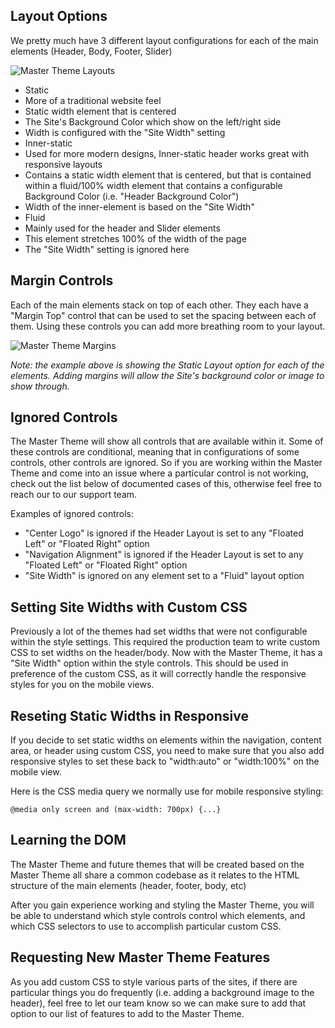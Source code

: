 ## Layout Options

We pretty much have 3 different layout configurations for each of the main elements (Header, Body, Footer, Slider)

![Master Theme Layouts](https://cloud.githubusercontent.com/assets/1208/3831373/cfd1470e-1d92-11e4-9486-86632bc39199.png)

* Static
 * More of a traditional website feel
 * Static width element that is centered
 * The Site's Background Color which show on the left/right side
 * Width is configured with the "Site Width" setting
* Inner-static
 * Used for more modern designs, Inner-static header works great with responsive layouts
 * Contains a static width element that is centered, but that is contained within a fluid/100% width element that contains a configurable Background Color (i.e. "Header Background Color")
 * Width of the inner-element is based on the "Site Width"
* Fluid
 * Mainly used for the header and Slider elements
 * This element stretches 100% of the width of the page
 * The "Site Width" setting is ignored here

## Margin Controls

Each of the main elements stack on top of each other. They each have a "Margin Top" control that can be used to set the spacing between each of them. Using these controls you can add more breathing room to your layout.

![Master Theme Margins](https://cloud.githubusercontent.com/assets/1208/3831493/2e2907fa-1d94-11e4-87da-55fe1292d3a5.png)

*Note: the example above is showing the Static Layout option for each of the elements. Adding margins will allow the Site's background color or image to show through.*

## Ignored Controls

The Master Theme will show all controls that are available within it. Some of these controls are conditional, meaning that in configurations of some controls, other controls are ignored. So if you are working within the Master Theme and come into an issue where a particular control is not working, check out the list below of documented cases of this, otherwise feel free to reach our to our support team.

Examples of ignored controls:

* "Center Logo" is ignored if the Header Layout is set to any "Floated Left" or "Floated Right" option
* "Navigation Alignment" is ignored if the Header Layout is set to any "Floated Left" or "Floated Right" option
* "Site Width" is ignored on any element set to a "Fluid" layout option

## Setting Site Widths with Custom CSS

Previously a lot of the themes had set widths that were not configurable within the style settings. This required the production team to write custom CSS to set widths on the header/body. Now with the Master Theme, it has a "Site Width" option within the style controls. This should be used in preference of the custom CSS, as it will correctly handle the responsive styles for you on the mobile views.

## Reseting Static Widths in Responsive

If you decide to set static widths on elements within the navigation, content area, or header using custom CSS, you need to make sure that you also add responsive styles to set these back to "width:auto" or "width:100%" on the mobile view.

Here is the CSS media query we normally use for mobile responsive styling:

	@media only screen and (max-width: 700px) {...}

## Learning the DOM

The Master Theme and future themes that will be created based on the Master Theme all share a common codebase as it relates to the HTML structure of the main elements (header, footer, body, etc)

After you gain experience working and styling the Master Theme, you will be able to understand which style controls control which elements, and which CSS selectors to use to accomplish particular custom CSS.

## Requesting New Master Theme Features

As you add custom CSS to style various parts of the sites, if there are particular things you do frequently (i.e. adding a background image to the header), feel free to let our team know so we can make sure to add that option to our list of features to add to the Master Theme.
